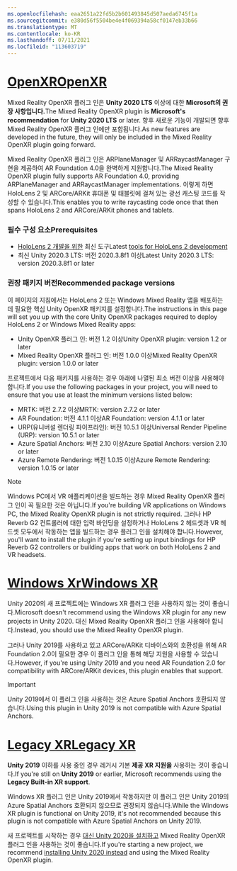 ```yaml
---
ms.openlocfilehash: eaa2651a22fd5b2b601493845d507aeda6745f1a
ms.sourcegitcommit: e380d56f5504be4e4f069394a58cf0147eb33b66
ms.translationtype: MT
ms.contentlocale: ko-KR
ms.lasthandoff: 07/11/2021
ms.locfileid: "113603719"
---
```

# <a name="openxr"></a>[<span data-ttu-id="b2f3f-101">OpenXR</span><span class="sxs-lookup"><span data-stu-id="b2f3f-101">OpenXR</span></span>](#tab/openxr)

<span data-ttu-id="b2f3f-102">Mixed Reality OpenXR 플러그 인은 **Unity 2020 LTS** 이상에 대한 **Microsoft의 권장 사항입니다.**</span><span class="sxs-lookup"><span data-stu-id="b2f3f-102">The Mixed Reality OpenXR plugin is **Microsoft's recommendation** for **Unity 2020 LTS** or later.</span></span> <span data-ttu-id="b2f3f-103">향후 새로운 기능이 개발되면 향후 Mixed Reality OpenXR 플러그 인에만 포함됩니다.</span><span class="sxs-lookup"><span data-stu-id="b2f3f-103">As new features are developed in the future, they will only be included in the Mixed Reality OpenXR plugin going forward.</span></span>

<span data-ttu-id="b2f3f-104">Mixed Reality OpenXR 플러그 인은 ARPlaneManager 및 ARRaycastManager 구현을 제공하여 AR Foundation 4.0을 완벽하게 지원합니다.</span><span class="sxs-lookup"><span data-stu-id="b2f3f-104">The Mixed Reality OpenXR plugin fully supports AR Foundation 4.0, providing ARPlaneManager and ARRaycastManager implementations.</span></span> <span data-ttu-id="b2f3f-105">이렇게 하면 HoloLens 2 및 ARCore/ARKit 휴대폰 및 태블릿에 걸쳐 있는 광선 캐스팅 코드를 작성할 수 있습니다.</span><span class="sxs-lookup"><span data-stu-id="b2f3f-105">This enables you to write raycasting code once that then spans HoloLens 2 and ARCore/ARKit phones and tablets.</span></span>

### <a name="prerequisites"></a><span data-ttu-id="b2f3f-106">필수 구성 요소</span><span class="sxs-lookup"><span data-stu-id="b2f3f-106">Prerequisites</span></span> 

* <span data-ttu-id="b2f3f-107">[HoloLens 2 개발을 위한](../../../install-the-tools.md?tabs=unity#installation-checklist) 최신 도구</span><span class="sxs-lookup"><span data-stu-id="b2f3f-107">Latest [tools for HoloLens 2 development](../../../install-the-tools.md?tabs=unity#installation-checklist)</span></span>
* <span data-ttu-id="b2f3f-108">최신 Unity 2020.3 LTS: 버전 2020.3.8f1 이상</span><span class="sxs-lookup"><span data-stu-id="b2f3f-108">Latest Unity 2020.3 LTS: version 2020.3.8f1 or later</span></span>

### <a name="recommended-package-versions"></a><span data-ttu-id="b2f3f-109">권장 패키지 버전</span><span class="sxs-lookup"><span data-stu-id="b2f3f-109">Recommended package versions</span></span>

<span data-ttu-id="b2f3f-110">이 페이지의 지침에서는 HoloLens 2 또는 Windows Mixed Reality 앱을 배포하는 데 필요한 핵심 Unity OpenXR 패키지를 설정합니다.</span><span class="sxs-lookup"><span data-stu-id="b2f3f-110">The instructions in this page will set you up with the core Unity OpenXR packages required to deploy HoloLens 2 or Windows Mixed Reality apps:</span></span>

* <span data-ttu-id="b2f3f-111">Unity OpenXR 플러그 인: 버전 1.2 이상</span><span class="sxs-lookup"><span data-stu-id="b2f3f-111">Unity OpenXR plugin: version 1.2 or later</span></span>
* <span data-ttu-id="b2f3f-112">Mixed Reality OpenXR 플러그 인: 버전 1.0.0 이상</span><span class="sxs-lookup"><span data-stu-id="b2f3f-112">Mixed Reality OpenXR plugin: version 1.0.0 or later</span></span>

<span data-ttu-id="b2f3f-113">프로젝트에서 다음 패키지를 사용하는 경우 아래에 나열된 최소 버전 이상을 사용해야 합니다.</span><span class="sxs-lookup"><span data-stu-id="b2f3f-113">If you use the following packages in your project, you will need to ensure that you use at least the minimum versions listed below:</span></span>

* <span data-ttu-id="b2f3f-114">MRTK: 버전 2.7.2 이상</span><span class="sxs-lookup"><span data-stu-id="b2f3f-114">MRTK: version 2.7.2 or later</span></span>
* <span data-ttu-id="b2f3f-115">AR Foundation: 버전 4.1.1 이상</span><span class="sxs-lookup"><span data-stu-id="b2f3f-115">AR Foundation: version 4.1.1 or later</span></span>
* <span data-ttu-id="b2f3f-116">URP(유니버설 렌더링 파이프라인): 버전 10.5.1 이상</span><span class="sxs-lookup"><span data-stu-id="b2f3f-116">Universal Render Pipeline (URP): version 10.5.1 or later</span></span>
* <span data-ttu-id="b2f3f-117">Azure Spatial Anchors: 버전 2.10 이상</span><span class="sxs-lookup"><span data-stu-id="b2f3f-117">Azure Spatial Anchors: version 2.10 or later</span></span>
* <span data-ttu-id="b2f3f-118">Azure Remote Rendering: 버전 1.0.15 이상</span><span class="sxs-lookup"><span data-stu-id="b2f3f-118">Azure Remote Rendering: version 1.0.15 or later</span></span>

> [!NOTE]
> <span data-ttu-id="b2f3f-119">Windows PC에서 VR 애플리케이션을 빌드하는 경우 Mixed Reality OpenXR 플러그 인이 꼭 필요한 것은 아닙니다.</span><span class="sxs-lookup"><span data-stu-id="b2f3f-119">If you're building VR applications on Windows PC, the Mixed Reality OpenXR plugin is not strictly required.</span></span> <span data-ttu-id="b2f3f-120">그러나 HP Reverb G2 컨트롤러에 대한 입력 바인딩을 설정하거나 HoloLens 2 헤드셋과 VR 헤드셋 모두에서 작동하는 앱을 빌드하는 경우 플러그 인을 설치해야 합니다.</span><span class="sxs-lookup"><span data-stu-id="b2f3f-120">However, you'll want to install the plugin if you're setting up input bindings for HP Reverb G2 controllers or building apps that work on both HoloLens 2 and VR headsets.</span></span>

# <a name="windows-xr"></a>[<span data-ttu-id="b2f3f-121">Windows Xr</span><span class="sxs-lookup"><span data-stu-id="b2f3f-121">Windows XR</span></span>](#tab/windowsxr)

<span data-ttu-id="b2f3f-122">Unity 2020의 새 프로젝트에는 Windows XR 플러그 인을 사용하지 않는 것이 좋습니다.</span><span class="sxs-lookup"><span data-stu-id="b2f3f-122">Microsoft doesn't recommend using the Windows XR plugin for any new projects in Unity 2020.</span></span>  <span data-ttu-id="b2f3f-123">대신 Mixed Reality OpenXR 플러그 인을 사용해야 합니다.</span><span class="sxs-lookup"><span data-stu-id="b2f3f-123">Instead, you should use the Mixed Reality OpenXR plugin.</span></span>

<span data-ttu-id="b2f3f-124">그러나 Unity 2019를 사용하고 있고 ARCore/ARKit 디바이스와의 호환성을 위해 AR Foundation 2.0이 필요한 경우 이 플러그 인을 통해 해당 지원을 사용할 수 있습니다.</span><span class="sxs-lookup"><span data-stu-id="b2f3f-124">However, if you're using Unity 2019 and you need AR Foundation 2.0 for compatibility with ARCore/ARKit devices, this plugin enables that support.</span></span>

> [!IMPORTANT]
> <span data-ttu-id="b2f3f-125">Unity 2019에서 이 플러그 인을 사용하는 것은 Azure Spatial Anchors 호환되지 않습니다.</span><span class="sxs-lookup"><span data-stu-id="b2f3f-125">Using this plugin in Unity 2019 is not compatible with Azure Spatial Anchors.</span></span>

# <a name="legacy-xr"></a>[<span data-ttu-id="b2f3f-126">Legacy XR</span><span class="sxs-lookup"><span data-stu-id="b2f3f-126">Legacy XR</span></span>](#tab/legacy)

<span data-ttu-id="b2f3f-127">**Unity 2019** 이하를 사용 중인 경우 레거시 기본 **제공 XR 지원을** 사용하는 것이 좋습니다.</span><span class="sxs-lookup"><span data-stu-id="b2f3f-127">If you're still on **Unity 2019** or earlier, Microsoft recommends using the **Legacy Built-in XR support**.</span></span>

<span data-ttu-id="b2f3f-128">Windows XR 플러그 인은 Unity 2019에서 작동하지만 이 플러그 인은 Unity 2019의 Azure Spatial Anchors 호환되지 않으므로 권장되지 않습니다.</span><span class="sxs-lookup"><span data-stu-id="b2f3f-128">While the Windows XR plugin is functional on Unity 2019, it's not recommended because this plugin is not compatible with Azure Spatial Anchors on Unity 2019.</span></span>

<span data-ttu-id="b2f3f-129">새 프로젝트를 시작하는 경우 [대신 Unity 2020을 설치하고](../../choosing-unity-version.md) Mixed Reality OpenXR 플러그 인을 사용하는 것이 좋습니다.</span><span class="sxs-lookup"><span data-stu-id="b2f3f-129">If you're starting a new project, we recommend [installing Unity 2020 instead](../../choosing-unity-version.md) and using the Mixed Reality OpenXR plugin.</span></span>